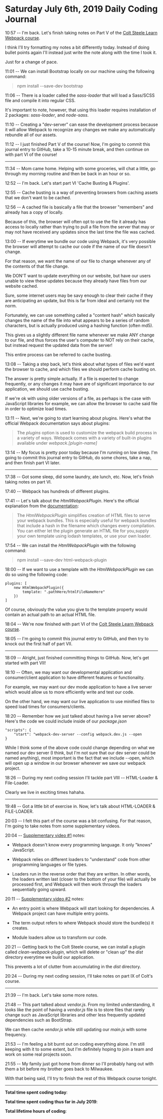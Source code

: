 # Saturday July 6th, 2019 Daily Coding Journal

10:57 -- I'm back. Let's finish taking notes on Part V of the [Colt Steele Learn Webpack course](https://www.youtube.com/watch?v=MpGLUVbqoYQ).

I think I'll try formatting my notes a bit differently today. Instead of doing bullet points again I'll instead just write the note along with the time I took it.

Just for a change of pace.

11:01 -- We can install Bootstrap locally on our machine using the following command:
> npm install --save-dev bootstrap

11:06 -- There is a loader called the *sass-loader* that will load a Sass/SCSS file and compile it into regular CSS.

It's important to note, however, that using this loader requires installation of 2 packages: *sass-loader*, and *node-sass*.

11:10 -- Creating a "dev-server" can ease the development process because it will allow Webpack to recognize any changes we make any automatically rebundle all of our assets.

11:12 -- I just finished Part V of the course! Now, I'm going to commit this journal entry to GitHub, take a 10-15 minute break, and then continue on with part VI of the course!
___

11:34 -- Mom came home. Helping with some groceries, will chat a little, go through my morning routine and then be back in an hour or so.

12:52 -- I'm back. Let's start part VI 'Cache Busting & Plugins'.

12:55 -- Cache busting is a way of preventing browsers from caching assets that we don't want to be cached.

12:56 -- A cached file is basically a file that the browser "remembers" and already has a copy of locally.

Because of this, the browser will often opt to use the file it already has access to locally rather than trying to pull a file from the server that may or may not have received any updates since the last time the file was cached.

13:00 -- If everytime we bundle our code using Webpack, it's very possible the browser will attempt to cache our code if the name of our file doesn't change.

For that reason, we want the name of our file to change whenever any of the contents of that file change.

We DON'T want to update everything on our website, but have our users unable to view these updates because they already have files from our website cached.

Sure, some internet users may be savy enough to clear their cache if they are anticipating an update, but this is far from ideal and certainly not the norm.

Fortunately, we can use something called a "content hash" which basically changes the name of the file into what appears to be a series of random characters, but is actually produced using a hashing function (often md5).

This gives us a slightly different file name whenever we make ANY change to our file, and thus forces the user's computer to NOT rely on their cache, but instead request the updated data from the server!

This entire process can be referred to cache busting.

13:08 -- Taking a step back, let's think about what types of files we'd want the browser to cache, and which files we should perform cache busting on.

The answer is pretty simple actually. If a file is expected to change frequently, or any changes it may have are of significant importance to our application, we should use cache busting.

If we're ok with using older versions of a file, as perhaps is the case with JavaScript libraries for example, we can allow the browser to cache said file in order to optimize load times.

13:11 -- Next, we're going to start learning about plugins. Here's what the official Webpack documentation says about plugins:
> The *plugins* option is used to customize the webpack build process in a variety of ways. Webpack comes with a variety of built-in plugins available under *webpack.[plugin-name]*

13:14 -- My focus is pretty poor today because I'm running on low sleep. I'm going to commit this journal entry to GitHub, do some chores, take a nap, and then finish part VI later.
___
17:38 -- Got some sleep, did some laundry, ate lunch, etc. Now, let's finish taking notes on part VI.

17:40 -- Webpack has hundreds of different plugins.

17:41 -- Let's talk about the *HtmlWebpackPlugin*. Here's the official explanation from the [documentation](https://webpack.js.org/plugins/html-webpack-plugin/):
> The *HtmlWebpackPlugin* simplifies creation of HTML files to serve your webpack bundles. This is especially useful for webpack bundles that include a hash in the filename which changes every compilation. You can either let the plugin generate an HTML file for you,supply your own template using lodash templates, or use your own loader.

17:54 -- We can install the *HtmlWebpackPlugin* with the following command:
> npm install --save-dev html-webpack-plugin

18:00 -- If we want to use a template with the *HtmlWebpackPlugin* we can do so using the following code:
```
plugins: [
    new HtmlWebpackPlugin({
        template: ".pathHere/htmlFileNameHere"
    })
]
```
Of course, obviously the value you give to the template property would contain an actual path to an actual HTML file.

18:04 -- We're now finished with part VI of the [Colt Steele Learn Webpack course](https://www.youtube.com/watch?v=MpGLUVbqoYQ).

18:05 -- I'm going to commit this journal entry to GitHub, and then try to knock out the first half of part VII.
___
18:09 -- Alright, just finished committing things to GitHub. Now, let's get started with part VII!

18:10 -- Often, we may want our developmental application and consumer/client application to have different features or functionality.

For example, we may want our dev mode application to have a live server which would allow us to more efficiently write and test our code.

On the other hand, we may want our live application to use minified files to speed load times for consumers/clients.

18:20 -- Remember how we just talked about having a live server above? Here's the code we could include inside of our *package.json*
```
"scripts": {
    "start": "webpack-dev-server --config webpack.dev.js --open
}
```
While I think some of the above code could change depending on what we named our dev server (I think, but I'm not sure that our dev server could be named anything), most important is the fact that we include --open, which will open up a window in our browser whenever we save our webpack project.

18:26 -- During my next coding session I'll tackle part VIII -- HTML-Loader & File-Loader.

Clearly we live in exciting times hahaha.
___
19:48 -- Got a little bit of exercise in. Now, let's talk about HTML-LOADER & FILE-LOADER.

20:03 -- I felt this part of the course was a bit confusing. For that reason, I'm going to take notes from some supplementary videos.

20:04 -- [Supplementary video #1](https://www.youtube.com/watch?v=GSUP1zK7aXA) notes:

* Webpack doesn't know every programming language. It only "knows" JavaScript.

* Webpack relies on different loaders to "understand" code from other programming languages or file types.

* Loaders run in the reverse order that they are written. In other words, the loaders written last (closer to the bottom of your file) will actually be processed first, and Webpack will then work through the loaders sequentially going upward.

20:11 -- [Supplementary video #2](https://www.youtube.com/watch?v=8DDVr6wjJzQ) notes:

* An entry point is where Webpack will start looking for dependencies. A Webpack project can have multiple entry points.

* The term output refers to where Webpack should store the bundle(s) it creates.

* Module loaders allow us to transform our code.

20:21 -- Getting back to the Colt Steele course, we can install a plugin called *clean-webpack-plugin*, which will delete or "clean up" the *dist* directory everytime we build our application.

This prevents a lot of clutter from accumulating in the *dist* directory.

20:24 -- During my next coding session, I'll take notes on part IX of Colt's course.
___
21:39 -- I'm back. Let's take some more notes.

21:48 -- This part talked about *vendor.js*. From my limited understanding, it looks like the point of having a *vendor.js* file is to store files that rarely change such as JavaScript libraries and other less frequently updated dependencies such as BootStrap.

We can then cache *vendor.js* while still updating our *main.js* with some frequency.

21:53 -- I'm feeling a bit burnt out on coding everything alone. I'm still keeping with it to some extent, but I'm definitely hoping to join a team and work on some real projects soon.

21:55 -- My family just got home from dinner so I'll probably hang out with them a bit before my brother goes back to Milwaukee.

With that being said, I'll try to finish the rest of this Webpack course tonight.

___
**Total time spent coding today**: 

**Total time spent coding thus far in July 2019**: 

**Total lifetime hours of coding**: 